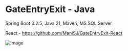 # GateEntryExit - Java

Spring Boot 3.2.5, Java 21, Maven, MS SQL Server

React - https://github.com/ManiSJ/GateEntryExit-React

![image](https://github.com/ManiSJ/GateEntryExit-Java/assets/11914200/53bacf8d-0236-48e6-8210-26808ab21c97)


